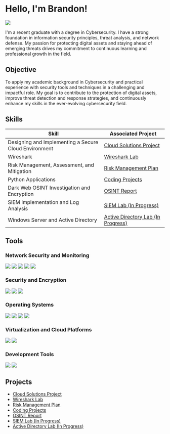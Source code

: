 # Hello, I'm Brandon!
<a href="https://www.linkedin.com/in/brandon-luff-49075b240/"><img src="https://img.shields.io/badge/-LinkedIn-0072b1?&style=for-the-badge&logo=linkedin&logoColor=white" /></a>

I'm a recent graduate with a degree in Cybersecurity. I have a strong foundation in information security principles, threat analysis, and network defense. My passion for protecting digital assets and staying ahead of emerging threats drives my commitment to continuous learning and professional growth in the field.

## Objective

To apply my academic background in Cybersecurity and practical experience with security tools and techniques in a challenging and impactful role. My goal is to contribute to the protection of digital assets, improve threat detection and response strategies, and continuously enhance my skills in the ever-evolving cybersecurity field.

## Skills

| Skill                                                 | Associated Project         |
|-------------------------------------------------------|----------------------------|
| Designing and Implementing a Secure Cloud Environment | <a href="https://github.com/brandon-luff/Cloud-Solutions-Project">Cloud Solutions Project</a>|
| Wireshark                                             | <a href="https://github.com/brandon-luff/Wireshark-Lab/blob/main/README.md">Wireshark Lab</a>|
| Risk Management, Assessment, and Mitigation           | <a href="https://github.com/brandon-luff/Risk-Management-Plan">Risk Management Plan</a>|
| Python Applications                                   | <a href="https://github.com/brandon-luff/Coding-Projects/blob/main/README.md">Coding Projects</a>|
| Dark Web OSINT Investigation and Encryption           | <a href="https://github.com/brandon-luff/OSINT-Report/blob/main/README.md">OSINT Report</a>|
| SIEM Implementation and Log Analysis                  | <a href="https://github.com/brandon-luff/SIEM-Lab/blob/main/README.md">SIEM Lab (In Progress)</a>|
| Windows Server and Active Directory                   | <a href="https://github.com/brandon-luff/Active-Directory-Lab/blob/main/README.md">Active Directory Lab (In Progress)</a>|

## Tools

### Network Security and Monitoring
<div>
    <img src="https://img.shields.io/badge/-Wireshark-1679A7?&style=for-the-badge&logo=Wireshark&logoColor=white" />
    <img src="https://img.shields.io/badge/-Nmap-0078D7?&style=for-the-badge&logo=Nmap&logoColor=white" />
    <img src="https://img.shields.io/badge/-Snort-FF0000?&style=for-the-badge&logo=Snort&logoColor=white" />
    <img src="https://img.shields.io/badge/-Splunk-000000?&style=for-the-badge&logo=Splunk&logoColor=white" />
    <img src="https://img.shields.io/badge/-VirusTotal-394EFF?&style=for-the-badge&logo=VirusTotal&logoColor=white" />
</div>

### Security and Encryption
<div>
    <img src="https://img.shields.io/badge/-PGP-008000?&style=for-the-badge&logo=PGP&logoColor=white" />
    <img src="https://img.shields.io/badge/-Active%20Directory-0082C9?&style=for-the-badge&logo=Microsoft&logoColor=white" />
    <img src="https://img.shields.io/badge/-Tor-7E4798?&style=for-the-badge&logo=Tor%20Project&logoColor=white" />
</div>

### Operating Systems
<div>
    <img src="https://img.shields.io/badge/-Windows-0078D6?&style=for-the-badge&logo=Windows&logoColor=white" />
    <img src="https://img.shields.io/badge/-Windows%20Server-0078D6?&style=for-the-badge&logo=Windows&logoColor=white" />
    <img src="https://img.shields.io/badge/-Linux-FCC624?&style=for-the-badge&logo=Linux&logoColor=black" />
    <img src="https://img.shields.io/badge/-Tails-56347D?&style=for-the-badge&logo=Tails&logoColor=white" />
</div>

### Virtualization and Cloud Platforms
<div>
    <img src="https://img.shields.io/badge/-AWS-FF9900?&style=for-the-badge&logo=Amazon%20AWS&logoColor=232F3E" />
    <img src="https://img.shields.io/badge/-VirtualBox-183A61?&style=for-the-badge&logo=VirtualBox&logoColor=white" />
</div>

### Development Tools
<div>
    <img src="https://img.shields.io/badge/-Visual%20Studio-5C2D91?&style=for-the-badge&logo=Visual%20Studio&logoColor=white" />
    <img src="https://img.shields.io/badge/-Python-3776AB?&style=for-the-badge&logo=Python&logoColor=white" />
</div>



## Projects
- <a href="https://github.com/brandon-luff/Cloud-Solutions-Project">Cloud Solutions Project</a>
- <a href="https://github.com/brandon-luff/Wireshark-Lab/blob/main/README.md">Wireshark Lab</a>
- <a href="https://github.com/brandon-luff/Risk-Management-Plan">Risk Management Plan</a>
- <a href="https://github.com/brandon-luff/Coding-Projects/blob/main/README.md">Coding Projects</a>
- <a href="https://github.com/brandon-luff/OSINT-Report/blob/main/README.md">OSINT Report</a>
- <a href="https://github.com/brandon-luff/SIEM-Lab/blob/main/README.md">SIEM Lab (In Progress)</a>
- <a href="https://github.com/brandon-luff/Active-Directory-Lab/blob/main/README.md">Active Directory Lab (In Progress)</a>
